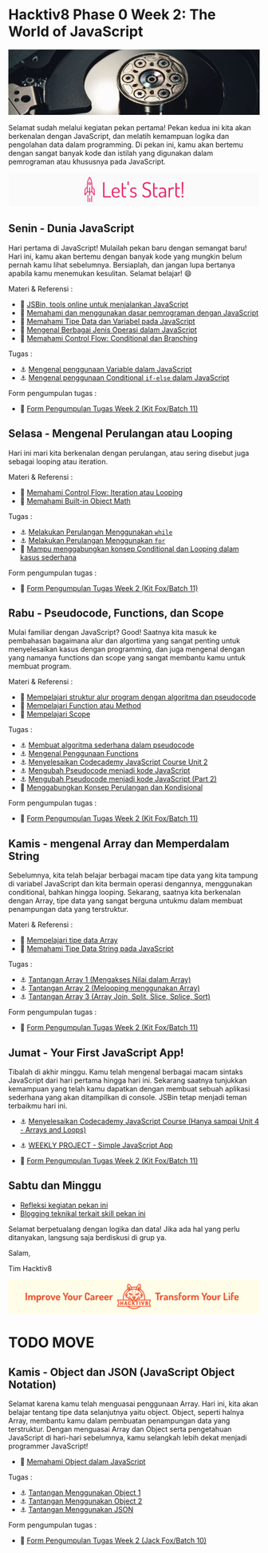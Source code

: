 # Hacktiv8 Phase 0 Week 2: The World of JavaScript

![Header](assets/header-w2.jpg)

Selamat sudah melalui kegiatan pekan pertama! Pekan kedua ini kita akan berkenalan dengan JavaScript,
dan melatih kemampuan logika dan pengolahan data dalam programming. Di pekan ini, kamu akan bertemu dengan sangat banyak kode dan istilah yang digunakan dalam pemrograman atau khususnya pada JavaScript.

![Let's start!](assets/start.png)

## Senin - Dunia JavaScript
Hari pertama di JavaScript! Mulailah pekan baru dengan semangat baru! Hari ini, kamu akan bertemu dengan banyak kode yang mungkin belum pernah kamu lihat sebelumnya. Bersiaplah, dan jangan lupa bertanya apabila kamu menemukan kesulitan. Selamat belajar! :smile:


Materi & Referensi :

- :wrench:
[JSBin, tools online untuk menjalankan JavaScript](http://jsbin.com/?js,console)
- :notebook_with_decorative_cover:
[Memahami dan menggunakan dasar pemrograman dengan JavaScript](modules/js-first-time.md)
- :notebook_with_decorative_cover:
[Memahami Tipe Data dan Variabel pada JavaScript](modules/js-first-time.md#data-type)
- :notebook_with_decorative_cover:
[Mengenal Berbagai Jenis Operasi dalam JavaScript](modules/js-first-time.md#operator)
- :notebook_with_decorative_cover:
[Memahami Control Flow: Conditional dan Branching](modules/js-first-time.md#conditional)

Tugas :

- :anchor:
[Mengenal penggunaan Variable dalam JavaScript](modules/anchor-belajar-variabel.md)
- :anchor:
[Mengenal penggunaan Conditional `if-else` dalam JavaScript](modules/anchor-menggunakan-if-else.md)

Form pengumpulan tugas :

- :pushpin: [Form Pengumpulan Tugas Week 2 (Kit Fox/Batch 11)](https://airtable.com/shrFjSYU9wZNmYY2q)
<!--- - :anchor:
[Mengenal penggunaan Conditional (Switch-Case) dalam JavaScript](modules/anchor-switch-case.md) --->

## Selasa - Mengenal Perulangan atau Looping

Hari ini mari kita berkenalan dengan perulangan, atau sering disebut juga sebagai looping atau iteration.

Materi & Referensi :

- :notebook_with_decorative_cover:
[Memahami Control Flow: Iteration atau Looping ](modules/js-first-time.md#loopiteration)
- :notebook_with_decorative_cover:
[Memahami Built-in Object Math](modules/math-object-js.md)

Tugas :

- :anchor: [Melakukan Perulangan Menggunakan `while`](modules/anchor-belajar-while.md)
- :anchor:
[Melakukan Perulangan Menggunakan `for`](modules/anchor-belajar-for.md)
- :rocket:
[Mampu menggabungkan konsep Conditional dan Looping dalam kasus sederhana](modules/ganjil-genap-dll.md)

Form pengumpulan tugas :

- :pushpin: [Form Pengumpulan Tugas Week 2 (Kit Fox/Batch 11)](https://airtable.com/shrFjSYU9wZNmYY2q)

## Rabu - Pseudocode, Functions, dan Scope
Mulai familiar dengan JavaScript? Good! Saatnya kita masuk ke pembahasan bagaimana alur dan algortima yang sangat penting untuk menyelesaikan kasus dengan programming, dan juga mengenal dengan yang namanya functions dan scope yang sangat membantu kamu untuk membuat program.

Materi & Referensi :

- :notebook_with_decorative_cover:
[Mempelajari struktur alur program dengan algoritma dan pseudocode](modules/algorithm-pseudocode.md)
- :notebook_with_decorative_cover:
[Mempelajari Function atau Method](modules/js-first-time.md#functionmethod)
- :notebook_with_decorative_cover:
[Mempelajari Scope](modules/js-scope.md)

Tugas :

- :anchor:
[Membuat algoritma sederhana dalam pseudocode](modules/anchor-case-to-pseudocode.md)
- :anchor:
[Mengenal Penggunaan Functions](modules/anchor-basic-function.md)
- :anchor:
[Menyelesaikan Codecademy JavaScript Course Unit 2](https://www.codecademy.com/learn/learn-javascript)
- :anchor: [Mengubah Pseudocode menjadi kode JavaScript](modules/anchor-pseudocode.md)
- :anchor: [Mengubah Pseudocode menjadi kode JavaScript (Part 2)](modules/anchor-pseudocode2.md)
- :rocket: [Menggabungkan Konsep Perulangan dan Kondisional](modules/rocket-loop-conditional.md)

Form pengumpulan tugas :

- :pushpin: [Form Pengumpulan Tugas Week 2 (Kit Fox/Batch 11)](https://airtable.com/shrFjSYU9wZNmYY2q)

## Kamis - mengenal Array dan Memperdalam String
Sebelumnya, kita telah belajar berbagai macam tipe data yang kita tampung di variabel JavaScript dan kita bermain operasi dengannya, menggunakan conditional, bahkan hingga looping. Sekarang, saatnya kita berkenalan dengan Array, tipe data yang sangat berguna untukmu dalam membuat penampungan data yang terstruktur.

Materi & Referensi :

- :notebook_with_decorative_cover: [Mempelajari tipe data Array](modules/js-array.md)
- :notebook_with_decorative_cover:
[Memahami Tipe Data String pada JavaScript](modules/js-string-reference.md)

Tugas :

- :anchor: [Tantangan Array 1 (Mengakses Nilai dalam Array)](modules/anchor-akses-array.md)
- :anchor: [Tantangan Array 2 (Melooping menggunakan Array)](modules/anchor-loop-array.md)
- :anchor: [Tantangan Array 3 (Array Join, Split, Slice, Splice, Sort)](modules/anchor-mixed-array.md)

Form pengumpulan tugas :

- :pushpin: [Form Pengumpulan Tugas Week 2 (Kit Fox/Batch 11)](https://airtable.com/shrFjSYU9wZNmYY2q)


## Jumat - Your First JavaScript App!
Tibalah di akhir minggu. Kamu telah mengenal berbagai macam sintaks JavaScript dari hari pertama hingga hari ini. Sekarang saatnya tunjukkan kemampuan yang telah kamu dapatkan dengan membuat sebuah aplikasi sederhana yang akan ditampilkan di console. JSBin tetap menjadi teman terbaikmu hari ini.


- :anchor:
[Menyelesaikan Codecademy JavaScript Course (Hanya sampai Unit 4 - Arrays and Loops)](https://www.codecademy.com/learn/learn-javascript)

- :anchor: [WEEKLY PROJECT - Simple JavaScript App](modules/js-application.md)

- :pushpin: [Form Pengumpulan Tugas Week 2 (Kit Fox/Batch 11)](https://airtable.com/shrFjSYU9wZNmYY2q)

## Sabtu dan Minggu

-  [Refleksi kegiatan pekan ini](modules/reflection.md)
-  [Blogging teknikal terkait skill pekan ini](modules/blog.md)

Selamat berpetualang dengan logika dan data! Jika ada hal yang perlu ditanyakan, langsung saja berdiskusi di grup ya.

Salam,

Tim Hacktiv8

![Hacktiv8 Banner](assets/banner.png)





# TODO MOVE
## Kamis - Object dan JSON (JavaScript Object Notation)
Selamat karena kamu telah menguasai penggunaan Array. Hari ini, kita akan belajar tentang tipe data selanjutnya yaitu object. Object, seperti halnya Array, membantu kamu dalam pembuatan penampungan data yang terstruktur. Dengan menguasai Array dan Object serta pengetahuan JavaScript di hari-hari sebelumnya, kamu selangkah lebih dekat menjadi programmer JavaScript!

- :notebook_with_decorative_cover: [Memahami Object dalam JavaScript](modules/js-object-json.md)

Tugas :

- :anchor: [Tantangan Menggunakan Object 1](modules/anchor-object-1.md)
- :anchor: [Tantangan Menggunakan Object 2](modules/anchor-object-2.md)
- :anchor: [Tantangan Menggunakan JSON](modules/anchor-json.md)

Form pengumpulan tugas :

- :pushpin: [Form Pengumpulan Tugas Week 2 (Jack  Fox/Batch 10)](https://airtable.com/shrYOJ2IZlOSS3OGh)
